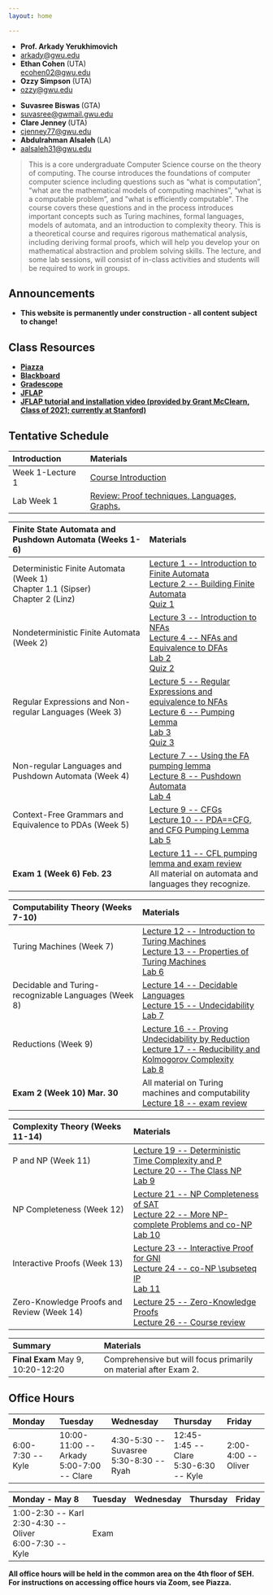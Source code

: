 ```yaml
---
layout: home

---
```

<div class="wrapper" markdown="0"><div class="footer-col-wrapper">
<div class="footer-col two-col-1">
    <ul class="contact-list">
        <li><b>Prof. Arkady Yerukhimovich</b></li>
        <li><a href="mailto:arkady@gwu.edu">arkady@gwu.edu</a></li>
        <li><b> Ethan Cohen  </b> (UTA) </li>
        <a href="mailto:ecohen02@gwu.edu">ecohen02@gwu.edu</a>
        <li><b> Ozzy Simpson </b> (UTA) </li>
        <li><a href="mailto:ozzy@gwu.edu">ozzy@gwu.edu</a> </li>
    </ul>
</div>
<div class="footer-col two-col-2">
    <ul class="contact-list">
        <li><b> Suvasree Biswas </b> (GTA)</li>
        <li><a href="mailto:suvasree@gwmail.gwu.edu">suvasree@gwmail.gwu.edu</a> </li>
        <li><b> Clare Jenney </b> (UTA) </li>
        <li><a href="mailto:cjenney77@gwu.eduu">cjenney77@gwu.edu</a> </li>
        <li><b> Abdulrahman Alsaleh </b> (LA) </li>
        <li><a href="mailto:aalsaleh31@gwu.edu">aalsaleh31@gwu.edu</a> </li>
      </ul>
</div>
</div>
</div>


> This is a core undergraduate Computer Science course on the theory of computing. The course introduces the foundations of computer computer science including questions such as “what is computation”, “what are the mathematical models of computing machines”, “what is a computable problem”, and "what is efficiently computable". The course covers these questions and in the process introduces important concepts such as Turing machines, formal languages, models of automata, and an introduction to complexity theory.  This is a theoretical course and requires rigorous mathematical analysis, including deriving formal proofs, which will help you develop your on mathematical abstraction and problem solving skills. The lecture, and some lab sessions, will consist of in-class activities and students will be required to work in groups.



## Announcements ##
  - <b>This website is permanently under construction - all content subject to change!<b>

## Class Resources ##
  - [Piazza](https://piazza.com/gwu/spring2024/csci3313)
  - [Blackboard](http://blackboard.gwu.edu)
  - [Gradescope](https://www.gradescope.com/courses/708826)
  - [JFLAP](http://jflap.org)
  - [JFLAP tutorial and installation video (provided by Grant McClearn, Class of 2021; currently at Stanford)](https://youtu.be/xA2D7kv8IzY)

## Tentative Schedule  ##

<div style="font-size:90%">

| Introduction  | Materials
| :--- |:---  |
| Week 1-Lecture 1 |   [Course Introduction](lectures/lecture0_handout.pdf) |  
| Lab Week 1  | [Review: Proof techniques, Languages, Graphs.](labs/Lab1.pdf) |

| Finite State Automata and Pushdown Automata (Weeks 1-6) | Materials
| :--- |:---  |
|  Deterministic Finite Automata (Week 1) <br> Chapter 1.1 (Sipser) <br> Chapter 2 (Linz)  |  [Lecture 1 -- Introduction to Finite Automata](lectures/lecture1_handout.pdf) <br> [Lecture 2 -- Building Finite Automata](lectures/lecture2_handout.pdf) <br> [Quiz 1](quiz/quiz1.pdf)|
| Nondeterministic Finite Automata (Week 2) <br>  <br>  |  [Lecture 3 -- Introduction to NFAs](lectures/lecture3_handout.pdf) <br> [Lecture 4 -- NFAs and Equivalence to DFAs ](lectures/lecture4_marked.pdf) <br> [Lab 2](labs/Lab2_website.pdf) <br> [Quiz 2](quiz/quiz2.pdf) |
| Regular Expressions and Non-regular Languages (Week 3) <br>  <br>  |  [Lecture 5 -- Regular Expressions and equivalence to NFAs](lectures/lecture5_marked.pdf) <br> [Lecture 6 --  Pumping Lemma](lectures/lecture6_marked.pdf) <br> [Lab 3](labs/Lab3_website.pdf) <br> [Quiz 3](quiz/quiz3.pdf) |
| Non-regular Languages and Pushdown Automata (Week 4) <br>  <br>  |  [Lecture 7 -- Using the FA pumping lemma](lectures/lecture7_marked.pdf) <br> [Lecture 8 --  Pushdown Automata ](lectures/lecture8.pdf) <br> [Lab 4](labs/Lab4_website.pdf) |
| Context-Free Grammars and Equivalence to PDAs (Week 5) <br>  <br>  |  [Lecture 9 -- CFGs](lectures/lecture9.pdf) <br> [Lecture 10 --  PDA==CFG, and CFG Pumping Lemma ](lectures/lecture10_marked.pdf) <br> [Lab 5](labs/lab5_website.pdf) |
| <br> <b> Exam 1 (Week 6) Feb. 23 </b> | [Lecture 11 -- CFL pumping lemma and exam review](lectures/lecture11_marked.pdf) <br> All material on automata and languages they recognize. |

| Computability Theory (Weeks 7-10)  | Materials
| :--- |:---  |
|  Turing Machines (Week 7) <br>  <br>   |  [Lecture 12 -- Introduction to Turing Machines](lectures/lecture12.pdf) <br> [Lecture 13 -- Properties of Turing Machines](lectures/lecture13_marked.pdf) <br> [Lab 6](labs/Lab6_website.pdf) |
|  Decidable and Turing-recognizable Languages (Week 8) <br>  <br>   |  [Lecture 14 -- Decidable Languages](lectures/lecture14_marked.pdf) <br> [Lecture 15 -- Undecidability](lectures/lecture15_marked.pdf) <br> [Lab 7](labs/Lab7_website.pdf) |
|  Reductions (Week 9) <br>  <br>   |  [Lecture 16 -- Proving Undecidability by Reduction](lectures/lecture16_marked.pdf) <br> [Lecture 17 -- Reducibility and Kolmogorov Complexity](lectures/lecture17_marked.pdf) <br> [Lab 8](labs/Lab8_website.pptx) |
| <b> Exam 2 (Week 10) Mar. 30 </b> | All material on Turing machines and computability <br> [Lecture 18 -- exam review](lectures/lecture18.pdf) |

| Complexity Theory (Weeks 11-14)  | Materials
| :--- |:---  |
|  P and NP (Week 11) <br>  <br>   |  [Lecture 19 -- Deterministic Time Complexity and P](lectures/lecture19_marked.pdf) <br> [Lecture 20 -- The Class NP](lectures/lecture20_marked.pdf) <br> [Lab 9](labs/Lab9_website.pptx) |
|  NP Completeness (Week 12) <br>  <br>   |  [Lecture 21 -- NP Completeness of SAT](lectures/lecture21_marked.pdf) <br> [Lecture 22 -- More NP-complete Problems and co-NP](lectures/lecture22_marked.pdf) <br> [Lab 10](labs/Lab10.pdf) |
|  Interactive Proofs (Week 13) <br>  <br>   |  [Lecture 23 -- Interactive Proof for GNI](lectures/lecture23_marked.pdf) <br> [Lecture 24 -- co-NP \subseteq IP](lectures/lecture24_marked.pdf) <br> [Lab 11](labs/Lab11_website.pdf) |
|  Zero-Knowledge Proofs and Review (Week 14) <br>  <br>   |  [Lecture 25 -- Zero-Knowledge Proofs](lectures/lecture25_marked.pdf) <br> [Lecture 26 -- Course review](lectures/lecture26_marked.pdf)  |

| Summary   | Materials
| :--- |:---  |
| <b> Final Exam </b> May 9, 10:20-12:20 | Comprehensive but will focus primarily on material after Exam 2.|



</div>

## Office Hours ##

<div style="font-size:90%">

| Monday  | Tuesday | Wednesday | Thursday | Friday |
| :--- | :--- | :--- | :--- | :--- |
| 6:00-7:30 -- Kyle |  10:00-11:00 -- Arkady <br> 5:00-7:00 -- Clare |  4:30-5:30 -- Suvasree <br> 5:30-8:30 -- Ryah | 12:45-1:45 -- Clare <br> 5:30-6:30 -- Kyle | 2:00-4:00 -- Oliver |

</div>

<div style="font-size:90%">

| Monday - May 8 | Tuesday | Wednesday | Thursday | Friday |
| :--- | :--- | :--- | :--- | :--- |
| 1:00-2:30 -- Karl <br> 2:30-4:30 -- Oliver <br> 6:00-7:30 -- Kyle | Exam |   |  |  |

</div>

<!---

## Office Hours ##

<div style="font-size:90%">

| Monday  | Tuesday | Wednesday | Thursday | Friday |
| :--- | :--- | :--- | :--- | :--- |
| 11:00-12:30 -- Pravin <br> 6:00-7:30 -- Kyle |  10:00-11:00 -- Arkady <br> 12:45-2:45 -- Ryah <br> 5:00-7:00 -- Clare |  5:30-8:30 -- Ryah | 10:00-11:00 -- Arkady <br> 12:45-1:45 -- Clare <br> 1:45-3:15 -- Pravin <br> 5:30-6:30 -- Kyle | 10:00-12:00 -- Suvasree <br> 12:45-2:00 -- Karl <br> 2:00-4:00 -- Oliver |

</div>


## Office Hours -- Week of Mar. 27 ##

<div style="font-size:90%">

| Monday  | Tuesday | Wednesday | Thursday | Friday |
| :--- | :--- | :--- | :--- | :--- |
| 11:00-12:30 -- Pravin <br> 1:15-2:45 -- Karl <br> 4:00-6:00 -- Suvasree <br> 6:00-7:30 -- Kyle |  10:00-11:00 -- Arkady <br> 12:45-2:45 -- Ryah <br> 3:00-4:30 -- Oliver <br> 5:00-7:00 -- Clare |  3:30-4:30 -- Clare <br> 5:30-7:30 -- Ryah | 10:00-11:00 -- Arkady |  |

</div>
-->

All office hours will be held in the common area on the 4th floor of SEH.  For instructions on accessing office hours via Zoom, see Piazza.
